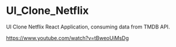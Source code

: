 # UI_Clone_Netflix

UI Clone Netflix React Application, consuming data from TMDB API.


https://www.youtube.com/watch?v=tBweoUiMsDg